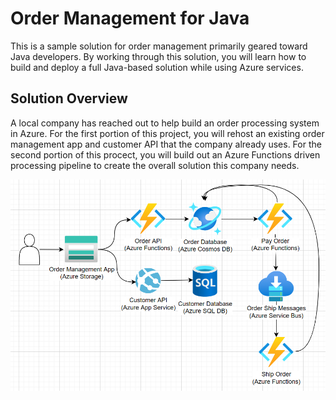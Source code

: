 # Order Management for Java

This is a sample solution for order management primarily geared toward Java developers. By working through this solution, you will learn how to build and deploy a full Java-based solution while using Azure services.

## Solution Overview

A local company has reached out to help build an order processing system in Azure. For the first portion of this project, you will rehost an existing order management app and customer API that the company already uses. For the second portion of this procect, you will build out an Azure Functions driven processing pipeline to create the overall solution this company needs.

![Solution Architecture](./assets/architecture.png)

